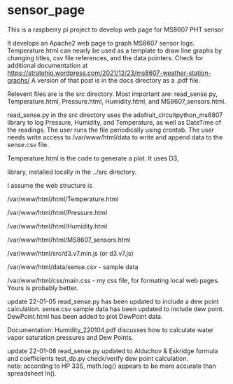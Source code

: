 # sensor_page
This is a raspberry pi project to develop web page for MS8607 PHT sensor

It develops an Apache2 web page to graph MS8607 sensor logs. 
Temperature.html can nearly be used as a template to draw line graphs by changing 
titles, csv file references, and the data pointers.
Check for additional documentation at
https://stratohio.wordpress.com/2021/12/23/ms8607-weather-station-graphs/
A version of that post is in the docs directory as a .pdf file.

Relevent files are is the src directory. Most important are: read_sense.py, 
Temperature.html, Pressure.html, Humidity.html, and  MS8607_sensors.html.

read_sense.py in the src directory uses the 
adafruit_circuitpython_ms6807 library to log Pressure, Humidity, and Temperature, 
as well as DateTime of the readings.  The user runs the file periodically using 
crontab.  The user needs write access to /var/www/html/data to write and append 
data to the sense.csv file. 

Temperature.html is the code to generate a plot.  It uses D3,  
<script src=
        "https://d3js.org/d3.v7.js">
    </script>
 library, installed locally in the ../src directory.
 
 I assume the web structure is 
 
 /var/www/html/html/Temperature.html
 
 /var/www/html/html/Pressure.html
 
 /var/www/html/html/Humidity.html
 
 /var/www/html/html/MS8607_sensors.html
  
 /var/www/html/src/d3.v7.min.js (or d3.v7.js)
 
 /var/www/html/data/sense.csv  - sample data
 
 /var/www/html/css/main.css - my css file, for formating local web pages.
 Yours is probably better.
 
 update 22-01-05
 read_sense.py has been updated to include a dew point calculation.
 sense.csv sample data has been updated to include dew point.
 DewPoint.html has been added to plot DewPoint data.
 
 Documentation:
 Humidity_220104.pdf discusses how to calculate water vapor saturation pressures and Dew Points.
 
 update 22-01-08
 read_sense.py updated to Alduchov & Eskridge formula and coefficients
 test_dp.py check/verify dew point calculation.  
 note: according to HP 33S, math.log() appears to be more accurate than spreadsheet ln().
 
 
